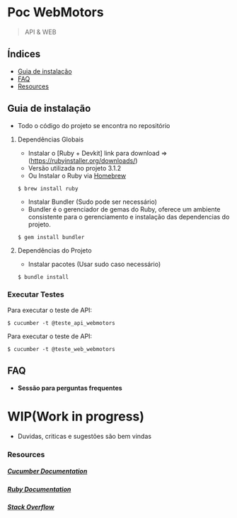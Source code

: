 # Poc WebMotors
> API & WEB

## Índices
- [Guia de instalação](#installation)
- [FAQ](#faq)
- [Resources](#resources)

## Guia de instalação
- Todo o código do projeto se encontra no repositório

1. Dependências Globais

    * Instalar o [Ruby + Devkit] link para download =>(https://rubyinstaller.org/downloads/)
    - Versão utilizada no projeto 3.1.2

    * Ou Instalar o Ruby via [Homebrew](http://brew.sh/)
    ```
    $ brew install ruby
    ```
    * Instalar Bundler (Sudo pode ser necessário)
    - Bundler é o gerenciador de gemas do Ruby, oferece um ambiente consistente para o gerenciamento e instalação
    das dependencias do projeto.
    ```
    $ gem install bundler
    ```
2. Dependências do Projeto

	* Instalar pacotes (Usar sudo caso necessário)
	```
	$ bundle install
	```

### Executar Testes
  Para executar o teste de API:
  ```
  $ cucumber -t @teste_api_webmotors
  ```
  Para executar o teste de API:
  ```
  $ cucumber -t @teste_web_webmotors
  ```


## FAQ

- **Sessão para perguntas frequentes**

# WIP(Work in progress)
- Duvidas, criticas e sugestões são bem vindas

### Resources

##### [Cucumber Documentation](https://cucumber.io/docs/reference)

##### [Ruby Documentation](http://ruby-doc.org/)

##### [Stack Overflow](http://stackoverflow.com/)
